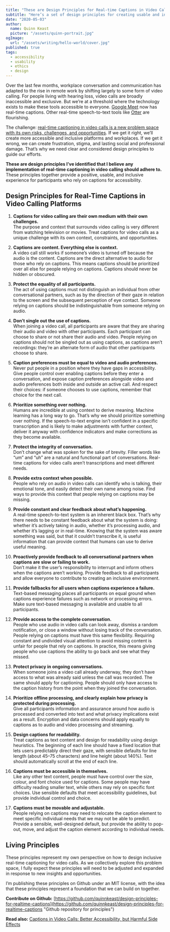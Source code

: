 ```yaml
---
title: "These are Design Principles for Real-time Captions in Video Calls"
subtitle: "Here’s a set of design principles for creating usable and inclusive real-time captions in video calling platforms."
date: "2020-05-03"
author:
  name: Quinn Keast
  picture: "/assets/quinn-portrait.jpg"
ogImage:
  url: "/assets/writing/hello-world/cover.jpg"
published: true
tags:
  - accessibility
  - usability
  - ethics
  - design
---
```


Over the last few months, workplace conversation and communication has adapted to the rise in remote work by shifting largely to some form of video calling. For people living with hearing loss, video calls are broadly inaccessible and exclusive. But we’re at a threshold where the technology exists to make these tools accessible to everyone. [Google Meet](https://meet.google.com/ "Google Meet") now has real-time captions. Other real-time speech-to-text tools like [Otter](https://otter.ai/ "Otter") are flourishing.

The challenge: [real-time captioning in video calls is a new problem space with its own risks, challenges, and opportunities](https://uxdesign.cc/captions-in-video-calls-better-accessibility-but-harmful-side-effects-625d416f81af "Article: Captions in video calls create better accessibility but harmful side effects"). If we get it right, we’ll create more accessible and inclusive platforms and workplaces. If we get it wrong, we can create frustration, stigma, and lasting social and professional damage. That’s why we need clear and considered design principles to guide our efforts.

**These are design principles I’ve identified that I believe any implementation of real-time captioning in video calling should adhere to.** These principles together provide a positive, usable, and inclusive experience for participants who rely on captions for accessibility.

## Design Principles for Real-Time Captions in Video Calling Platforms

1.  **Captions for video calling are their own medium with their own challenges.**  
    The purpose and context that surrounds video calling is very different from watching television or movies. Treat captions for video calls as a unique challenge with its own context, constraints, and opportunities.
2.  **Captions are content. Everything else is context.**  
    A video call still works if someone’s video is turned off because the audio is the content. Captions are the direct alternative to audio for those who rely on captions. This means captions should be prioritized over all else for people relying on captions. Captions should never be hidden or obscured.
3.  **Protect the equality of all participants.**  
    The act of using captions must not distinguish an individual from other conversational partners, such as by the direction of their gaze in relation to the screen and the subsequent perception of eye contact. Someone relying on captions should be indistinguishable from someone relying on audio.
4.  **Don’t single out the use of captions.**  
    When joining a video call, all participants are aware that they are sharing their audio and video with other participants. Each participant can choose to share or not share their audio and video. People relying on captions should not be singled out as using captions, as captions aren’t recordings: they’re an alternate form of audio that other participants choose to share.
5.  **Caption preferences must be equal to video and audio preferences.**  
    Never put people in a position where they have gaps in accessibility. Give people control over enabling captions before they enter a conversation, and expose caption preferences alongside video and audio preferences both inside and outside an active call. And respect their choices: if someone chooses to use captions, remember that choice for the next call.
6.  **Prioritize something over nothing.**  
    Humans are incredible at using context to derive meaning. Machine learning has a long way to go. That’s why we should prioritize something over nothing. If the speech-to-text engine isn’t confident in a specific transcription and is likely to make adjustments with further context, deliver it anyway with confidence indicators and make corrections as they become available.
7.  **Protect the integrity of conversation.**  
    Don’t change what was spoken for the sake of brevity. Filler words like “um” and “uh” are a natural and functional part of conversations. Real-time captions for video calls aren’t transcriptions and meet different needs.
8.  **Provide extra context when possible.**  
    People who rely on audio in video calls can identify who is talking, their emotional tone, and easily detect their own name among noise. Find ways to provide this context that people relying on captions may be missing.
9.  **Provide constant and clear feedback about what’s happening.**  
    A real-time speech-to-text system is an inherent black box. That’s why there needs to be constant feedback about what the system is doing: whether it’s actively taking in audio, whether it’s processing audio, and whether it’s lagging or in real-time. Knowing that the system was aware something was said, but that it couldn’t transcribe it, is useful information that can provide context that humans can use to derive useful meaning.
10. **Proactively provide feedback to all conversational partners when captions are slow or failing to work.**  
    Don’t make it the user’s responsibility to interrupt and inform others when the captions aren’t working. Provide feedback to all participants and allow everyone to contribute to creating an inclusive environment.

11. **Provide fallbacks for all users when captions experience a failure.**  
    Text-based messaging places all participants on equal ground when captions experience failures such as network or processing errors. Make sure text-based messaging is available and usable to all participants.

12. **Provide access to the complete conversation.**  
    People who use audio in video calls can look away, dismiss a random notification, or close a window without losing track of the conversation. People relying on captions must have this same flexibility. Requiring constant and undivided visual attention to avoid missing content is unfair for people that rely on captions. In practice, this means giving people who use captions the ability to go back and see what they missed.

13. **Protect privacy in ongoing conversations.**  
    When someone joins a video call already underway, they don’t have access to what was already said unless the call was recorded. The same should apply for captioning. People should only have access to the caption history from the point when they joined the conversation.

14. **Prioritize offline processing, and clearly explain how privacy is protected during processing.**  
    Give all participants information and assurance around how audio is processed and converted into text and what privacy implications exist as a result. Encryption and data concerns should apply equally to captions as to audio and video processing and streaming.

15. **Design captions for readability.**  
    Treat captions as text content and design for readability using design heuristics. The beginning of each line should have a fixed location that lets users predictably direct their gaze, with sensible defaults for line length (about 45–75 characters) and line height (about 140%). Text should automatically scroll at the end of each line.

16. **Captions must be accessible in themselves.**  
    Like any other text content, people must have control over the size, colour, and font choice used for captions. Some people may have difficulty reading smaller text, while others may rely on specific font choices. Use sensible defaults that meet accessibility guidelines, but provide individual control and choice.

17. **Captions must be movable and adjustable.**  
    People relying on captions may need to relocate the caption element to meet specific individual needs that we may not be able to predict. Provide a sensible, well-designed default, but provide the ability to pop-out, move, and adjust the caption element according to individual needs.

## Living Principles

These principles represent my own perspective on how to design inclusive real-time captioning for video calls. As we collectively explore this problem space, I fully expect these principles will need to be adjusted and expanded in response to new insights and opportunities.

I’m publishing these principles on Github under an MIT license, with the idea that these principles represent a foundation that we can build on together.

**Contribute on Github:** [https://github.com/quinnkeast/design-principles-for-realtime-captions](https://github.com/quinnkeast/design-principles-for-realtime-captions "Github repository for principles")

**Read also:** [Captions in Video Calls: Better Accessibility, but Harmful Side Effects](https://uxdesign.cc/captions-in-video-calls-better-accessibility-but-harmful-side-effects-625d416f81af)
